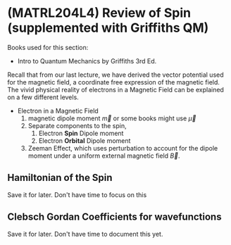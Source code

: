 # (MATRL204L4) Review of Spin (supplemented with Griffiths QM)
Books used for this section:
* Intro to Quantum Mechanics by Griffiths 3rd Ed. 

Recall that from our last lecture, we have derived the vector potential used for the magnetic field, a coordinate free expression of the magnetic field. The vivid physical reality of electrons in a Magnetic Field can be explained on a few different levels. 
* Electron in a Magnetic Field
    1. magnetic dipole moment $\vec{m}$ or some books might use $\vec{\mu}$
    2. Separate components to the spin, 
        1. Electron **Spin** Dipole moment 
        2. Electron **Orbital** Dipole moment
    3. Zeeman Effect, which uses perturbation to account for the dipole moment under a uniform external magnetic field $\vec{B}$. 

## Hamiltonian of the Spin
Save it for later. Don't have time to focus on this

## Clebsch Gordan Coefficients for wavefunctions
Save it for later. Don't have time to document this yet. 